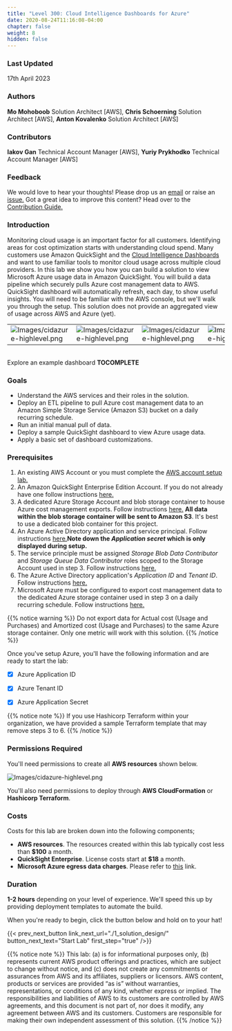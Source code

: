 ```yaml
---
title: "Level 300: Cloud Intelligence Dashboards for Azure"
date: 2020-08-24T11:16:08-04:00
chapter: false
weight: 8
hidden: false
---
```


### Last Updated

17th April 2023

### Authors

**Mo Mohoboob** Solution Architect [AWS], **Chris Schoerning** Solution Architect [AWS], **Anton Kovalenko** Solution Architect [AWS]

### Contributors
**Iakov Gan** Technical Account Manager [AWS], **Yuriy Prykhodko** Technical Account Manager [AWS]

### Feedback

We would love to hear your thoughts! Please drop us an [email](mailto:cloud-intelligence-dashboards@amazon.com) or raise an [issue.](/contributing/02_reportingbugs/) Got a great idea to improve this content? Head over to the [Contribution Guide.](/contributing/)

### Introduction
Monitoring cloud usage is an important factor for all customers. Identifying areas for cost optimization starts with understanding cloud spend. Many customers use Amazon QuickSight and the [Cloud Intelligence Dashboards](/cost/200_labs/200_cloud_intelligence/) and want to use familiar tools to monitor cloud usage across multiple cloud providers. In this lab we show you how you can build a solution to view Microsoft Azure usage data in Amazon QuickSight. You will build a data pipeline which securely pulls Azure cost management data to AWS. QuickSight dashboard will automatically refresh, each day, to show useful insights. You will need to be familiar with the AWS console, but we'll walk you through the setup. This solution does not provide an aggregated view of usage across AWS and Azure (yet).

| | | | |
|-|-|-|-|
|![Images/cidazure-highlevel.png](/Cost/300_Cloud_Intelligence_Dashboard_for_Azure/Images/cidazure-dashboard-1.png?width=500px)|![Images/cidazure-highlevel.png](/Cost/300_Cloud_Intelligence_Dashboard_for_Azure/Images/cidazure-dashboard-2.png?width=500px)|![Images/cidazure-highlevel.png](/Cost/300_Cloud_Intelligence_Dashboard_for_Azure/Images/cidazure-dashboard-3.png?width=500px)|![Images/cidazure-highlevel.png](/Cost/300_Cloud_Intelligence_Dashboard_for_Azure/Images/cidazure-dashboard-4.png?width=500px)|

| | | | |
|-|-|-|-|

Explore an example dashboard **TOCOMPLETE**

### Goals

* Understand the AWS services and their roles in the solution.
* Deploy an ETL pipeline to pull Azure cost management data to an Amazon Simple Storage Service (Amazon S3) bucket on a daily recurring schedule.
* Run an initial manual pull of data.
* Deploy a sample QuickSight dashboard to view Azure usage data.
* Apply a basic set of dashboard customizations.

### Prerequisites

1. An existing AWS Account or you must complete the [AWS account setup lab.](/cost/100_labs/100_1_aws_account_setup/)
2. An Amazon QuickSight Enterprise Edition Account. If you do not already have one follow instructions [here.](https://aws.amazon.com/premiumsupport/knowledge-center/quicksight-enterprise-account/)
3. A dedicated Azure Storage Account and blob storage container to house Azure cost management exports. Follow instructions [here.](https://learn.microsoft.com/en-us/azure/storage/common/storage-account-create?tabs=azure-portal) **All data within the blob storage container will be sent to Amazon S3**. It's best to use a dedicated blob container for this project.
4. An Azure Active Directory application and service principal. Follow instructions [here.](https://learn.microsoft.com/en-us/azure/active-directory/develop/howto-create-service-principal-portal)**Note down the *Application secret* which is only displayed during setup.**
5. The service principle must be assigned *Storage Blob Data Contributor* and *Storage Queue Data Contributor* roles scoped to the Storage Account used in step 3. Follow instructions [here.](https://learn.microsoft.com/en-us/azure/storage/blobs/assign-azure-role-data-access?tabs=portal)
6. The Azure Active Directory application's *Application ID* and *Tenant ID*. Follow instructions [here.](https://learn.microsoft.com/en-us/azure/active-directory/develop/howto-create-service-principal-portal#sign-in-to-the-application)
7. Microsoft Azure must be configured to export cost management data to the dedicated Azure storage container used in step 3 on a daily recurring schedule. Follow instructions [here.](https://learn.microsoft.com/en-us/azure/cost-management-billing/costs/tutorial-export-acm-data?tabs=azure-portal)

{{% notice warning %}}
Do not export data for Actual cost (Usage and Purchases) and Amortized cost (Usage and Purchases) to the same Azure storage container. Only one metric will work with this solution. 
{{% /notice %}} 

Once you've setup Azure, you'll have the following information and are ready to start the lab:

- [x] Azure Application ID
- [x] Azure Tenant ID
- [x] Azure Application Secret


{{% notice note %}}
If you use Hashicorp Terraform within your organization, we have provided a sample Terraform template that may remove steps 3 to 6.
{{% /notice %}} 

### Permissions Required

You'll need permissions to create all **AWS resources** shown below.

![Images/cidazure-highlevel.png](/Cost/300_Cloud_Intelligence_Dashboard_for_Azure/Images/cidazure-highlevel.png)

You'll also need permissions to deploy through **AWS CloudFormation** or **Hashicorp Terraform**. 

### Costs

Costs for this lab are broken down into the following components;

* **AWS resources**. The resources created within this lab typically cost less than **$100** a month. 
* **QuickSight Enterprise**. License costs start at **$18** a month.
* **Microsoft Azure egress data charges**. Please refer to [this](https://azure.microsoft.com/en-us/pricing/details/bandwidth/) link.

### Duration

**1-2 hours** depending on your level of experience. We'll speed this up by providing deployment templates to automate the build.

When you're ready to begin, click the button below and hold on to your hat!

{{< prev_next_button link_next_url="./1_solution_design/" button_next_text="Start Lab" first_step="true" />}}

{{% notice note %}}
 This lab: (a) is for informational purposes only, (b) represents current AWS product offerings and practices, which are subject to change without notice, and (c) does not create any commitments or assurances from AWS and its affiliates, suppliers or licensors. AWS content, products or services are provided “as is” without warranties, representations, or conditions of any kind, whether express or implied. The responsibilities and liabilities of AWS to its customers are controlled by AWS agreements, and this document is not part of, nor does it modify, any agreement between AWS and its customers. Customers are responsible for making their own independent assessment of this solution.
{{% /notice %}}